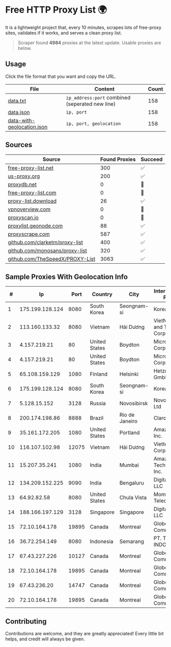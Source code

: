 
# Free HTTP Proxy List 🌍

It is a lightweight project that, every 10 minutes, scrapes lots of free-proxy sites, validates if it works, and serves a clean proxy list.


> Scraper found **4984** proxies at the latest update. Usable proxies are below.

## Usage

Click the file format that you want and copy the URL.


|File|Content|Count|
|----|-------|-----|
|[data.txt](https://raw.githubusercontent.com/themiralay/Proxy-List-World/master/data.txt)|`ip_address:port` combined (seperated new line)|158|
|[data.json](https://raw.githubusercontent.com/themiralay/Proxy-List-World/master/data.json)|`ip, port`|158|
|[data-with-geolocation.json](https://raw.githubusercontent.com/themiralay/Proxy-List-World/master/data-with-geolocation.json)|`ip, port, geolocation`|158|

## Sources

|Source|Found Proxies|Succeed|
|------|-------------|-------|
|[free-proxy-list.net](https://free-proxy-list.net)|300|✅|
|[us-proxy.org](https://www.us-proxy.org)|200|✅|
|[proxydb.net](http://proxydb.net)|0|🚫|
|[free-proxy-list.com](https://free-proxy-list.com/?page=&port=&type%5B%5D=http&type%5B%5D=https&up_time=0&search=Search)|0|🚫|
|[proxy-list.download](https://www.proxy-list.download/HTTP)|26|✅|
|[vpnoverview.com](https://vpnoverview.com/privacy/anonymous-browsing/free-proxy-servers)|0|🚫|
|[proxyscan.io](https://www.proxyscan.io)|0|🚫|
|[proxylist.geonode.com](https://proxylist.geonode.com/api/proxy-list?limit=300&page=1&sort_by=lastChecked&sort_type=desc&protocols=http,https)|88|✅|
|[proxyscrape.com](https://api.proxyscrape.com/v2/?request=displayproxies&protocol=http&timeout=10000&country=all&ssl=all&anonymity=all)|587|✅|
|[github.com/clarketm/proxy-list](https://raw.githubusercontent.com/clarketm/proxy-list/master/proxy-list-raw.txt)|400|✅|
|[github.com/monosans/proxy-list](https://raw.githubusercontent.com/monosans/proxy-list/main/proxies/http.txt)|320|✅|
|[github.com/TheSpeedX/PROXY-List](https://raw.githubusercontent.com/TheSpeedX/PROXY-List/master/http.txt)|3063|✅|


## Sample Proxies With Geolocation Info

|#|Ip|Port|Country|City|Internet Service Provider|
|-|--|----|-------|----|-------------------------|
|1|175.199.128.124|8080|South Korea|Seongnam-si|Korea Telecom|
|2|113.160.133.32|8080|Vietnam|Hải Dương|VietNam Post and Telecom Corporation|
|3|4.157.219.21|80|United States|Boydton|Microsoft Corporation|
|4|4.157.219.21|80|United States|Boydton|Microsoft Corporation|
|5|65.108.159.129|1080|Finland|Helsinki|Hetzner Online GmbH|
|6|175.199.128.124|8080|South Korea|Seongnam-si|Korea Telecom|
|7|5.128.15.152|3128|Russia|Novosibirsk|Novotelecom Ltd|
|8|200.174.198.86|8888|Brazil|Rio de Janeiro|Claro S.A|
|9|35.161.172.205|1080|United States|Portland|Amazon.com, Inc.|
|10|116.107.102.98|12075|Vietnam|Hải Dương|Viettel Corporation|
|11|15.207.35.241|1080|India|Mumbai|Amazon Technologies Inc.|
|12|134.209.152.225|9090|India|Bengaluru|DigitalOcean, LLC|
|13|64.92.82.58|8080|United States|Chula Vista|Momentum Telecom, Inc.|
|14|188.166.197.129|3128|Singapore|Singapore|DigitalOcean, LLC|
|15|72.10.164.178|19895|Canada|Montreal|GloboTech Communications|
|16|36.72.254.149|8080|Indonesia|Semarang|PT. TELKOM INDONESIA|
|17|67.43.227.226|10127|Canada|Montreal|GloboTech Communications|
|18|72.10.164.178|19895|Canada|Montreal|GloboTech Communications|
|19|67.43.236.20|14747|Canada|Montreal|GloboTech Communications|
|20|72.10.164.178|19895|Canada|Montreal|GloboTech Communications|



## Contributing

Contributions are welcome, and they are greatly appreciated! Every
little bit helps, and credit will always be given.

